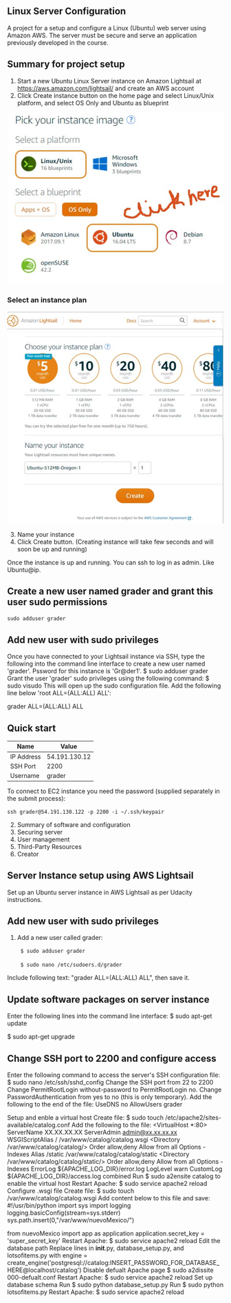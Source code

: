## Linux Server Configuration
A project for a setup and configure a Linux (Ubuntu) web server using Amazon AWS. The server must be secure and serve an application previously developed in the course.

## Summary for project setup
1. Start a new Ubuntu Linux Server instance on Amazon Lightsail at https://aws.amazon.com/lightsail/ and create an AWS account
2. Click Create instance button on the home page and select Linux/Unix platform, and select OS Only and Ubuntu as blueprint

![](images/screen1.jpg)

### Select an instance plan

![](images/screen2.jpg)

3. Name your instance
4. Click Create button. (Creating instance will take few seconds and will soon be up and running)

Once the instance is up and running. You can ssh to log in as admin. Like Ubuntu@ip.

## Create a new user named grader and grant this user sudo permissions

	sudo adduser grader

## Add new user with sudo privileges
Once you have connected to your Lightsail instance via SSH, type the following into the command line interface to create a new user named 'grader'. Pssword for this instance is 'Gr@der1'.
$ sudo adduser grader
Grant the user 'grader' sudo privileges using the following command:
$ sudo visudo
This will open up the sudo configuration file. Add the following line below 'root ALL=(ALL:ALL) ALL':

grader ALL=(ALL:ALL) ALL

## Quick start
| Name | Value|
| --- | --- |
| IP Address | 54.191.130.12 |
| SSH Port | 2200 |
| Username | grader|

To connect to EC2 instance you need the password (supplied separately in the submit process):

    ssh grader@54.191.130.122 -p 2200 -i ~/.ssh/keypair 


2. Summary of software and configuration
3. Securing server
4. User management
5. Third-Party Resources
6. Creator

## Server Instance setup using AWS Lightsail
Set up an Ubuntu server instance in AWS Lightsail as per Udacity instructions.

## Add new user with sudo privileges
1. Add a new user called grader: 
	
		$ sudo adduser grader

		$ sudo nano /etc/sudoers.d/grader
		
Include following text: "grader ALL=(ALL:ALL) ALL", then save it.

## Update software packages on server instance
Enter the following lines into the command line interface:
$ sudo apt-get update

$ sudo apt-get upgrade

## Change SSH port to 2200 and configure access
Enter the following command to access the server's SSH configuration file:
$ sudo nano /etc/ssh/sshd_config
Change the SSH port from 22 to 2200
Change PermitRootLogin without-password to PermitRootLogin no.
Change PasswordAuthentication from yes to no (this is only temporary).
Add the following to the end of the file:
UseDNS no
AllowUsers grader

Setup and enble a virtual host
Create file: $ sudo touch /etc/apache2/sites-available/catalog.conf
Add the following to the file:
   <VirtualHost *:80>
		ServerName XX.XX.XX.XX
		ServerAdmin admin@xx.xx.xx.xx
		WSGIScriptAlias / /var/www/catalog/catalog.wsgi
		<Directory /var/www/catalog/catalog/>
			Order allow,deny
			Allow from all
			Options -Indexes
		</Directory>
		Alias /static /var/www/catalog/catalog/static
		<Directory /var/www/catalog/catalog/static/>
			Order allow,deny
			Allow from all
			Options -Indexes
		</Directory>
		ErrorLog ${APACHE_LOG_DIR}/error.log
		LogLevel warn
		CustomLog ${APACHE_LOG_DIR}/access.log combined
   </VirtualHost>
Run $ sudo a2ensite catalog to enable the virtual host
Restart Apache: $ sudo service apache2 reload
Configure .wsgi file
Create file: $ sudo touch /var/www/catalog/catalog.wsgi
Add content below to this file and save:
   #!/usr/bin/python
   import sys
   import logging
   logging.basicConfig(stream=sys.stderr)
   sys.path.insert(0,"/var/www/nuevoMexico/")

   from nuevoMexico import app as application
   application.secret_key = 'super_secret_key'
Restart Apache: $ sudo service apache2 reload
Edit the database path
Replace lines in __init__.py, database_setup.py, and lotsofitems.py with engine = create_engine('postgresql://catalog:INSERT_PASSWORD_FOR_DATABASE_HERE@localhost/catalog')
Disable defualt Apache page
$ sudo a2dissite 000-defualt.conf
Restart Apache: $ sudo service apache2 reload
Set up database schema
Run $ sudo python database_setup.py
Run $ sudo python lotsofitems.py
Restart Apache: $ sudo service apache2 reload
